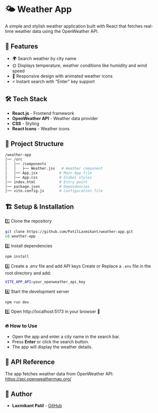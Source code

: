# 🌤 Weather App
A simple and stylish weather application built with React that fetches real-time weather data using the OpenWeather API.

## 🚀 Features
- 🌍 Search weather by city name
- 🌞 Displays temperature, weather conditions like humidity and wind speed
- 🎨 Responsive design with animated weather icons
- ⚡ Instant search with "Enter" key support

## 🛠 Tech Stack
- **React.js** - Frontend framework
- **OpenWeather API** - Weather data provider
- **CSS** - Styling
- **React Icons** - Weather icons

## 📂 Project Structure
```sh
/weather-app
│── /src
│   │── /components
│   │   ├── Weather.jsx   # Weather component
│   │── App.jsx          # Main App file
│   │── App.css          # Global styles
│── index.html           # Entry point
│── package.json         # Dependencies
│── vite.config.js       # Configuration file
```
## 🏗 Setup & Installation

1️⃣ Clone the repository  
```sh
git clone https://github.com/PatilLaxmikant/weather-app.git
cd weather-app
```
2️⃣ Install dependencies
```sh
npm install
```
3️⃣ Create a .env file and add API keys
Create or Replace a `.env` file in the root directory and add:
```sh
VITE_APP_API=your_openweather_api_key
```

4️⃣ Start the development server
```sh
npm run dev
```

5️⃣ Open http://localhost:5173 in your browser 🎉
### 🔥 How to Use
- Open the app and enter a city name in the search bar.
- Press **Enter** or click the search button.
- The app will display the weather details.

## 🔗 API Reference
The app fetches weather data from OpenWeather API: https://api.openweathermap.org/

## 👤 Author
- **Laxmikant Patil** - [GitHub](https://github.com/PatilLaxmikant)


